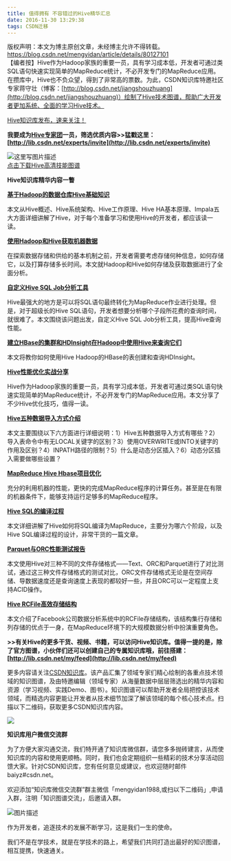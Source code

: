 ```yaml
---
title: 值得拥有 不容错过的Hive精华汇总
date: 2016-11-30 13:29:38
tags: CSDN迁移
---
```

 版权声明：本文为博主原创文章，未经博主允许不得转载。 https://blog.csdn.net/mengyidan/article/details/80127101   
  【编者按】Hive作为Hadoop家族的重要一员，具有学习成本低，开发者可通过类SQL语句快速实现简单的MapReduce统计，不必开发专门的MapReduce应用。在攒库中，Hive也不负众望，得到了非常高的票数。为此，CSDN知识库特邀社区专家蒋守壮（博客：[http://blog.csdn.net/jiangshouzhuang](http://blog.csdn.net/jiangshouzhuang)）绘制了Hive技术图谱，帮助广大开发者更加系统、全面的学习Hive技术。

[Hive知识库发布，速来关注！](http://lib.csdn.net/base/hive)

**我要成为[Hive专家团](http://lib.csdn.net)一员，筛选优质内容>>猛戳这里：[http://lib.csdn.net/experts/invite](http://lib.csdn.net/experts/invite)**



![这里写图片描述](https://img-blog.csdn.net/20161130110653271)  
[点击下载Hive高清技能图谱](http://lib.csdn.net/base/hive/structure)

**Hive知识库精华内容一瞥**

**[基于Hadoop的数据仓库Hive基础知识](http://lib.csdn.net/article/58/45304?knId=1627)**

本文从Hive概述、Hive系统架构、Hive工作原理、Hive HA基本原理、Impala五大方面详细讲解了Hive，对于每个准备学习和使用Hive的开发者，都应该读一读。

**[使用Hadoop和Hive获取机器数据](http://lib.csdn.net/article/hive/49906)**

在探索数据存储和供给的基本机制之前，开发者需要考虑存储何种信息，如何存储它，以及打算存储多长时间。本文就Hadoop和Hive如何存储及获取数据进行了全面分析。

**[自定义Hive SQL Job分析工具](http://lib.csdn.net/article/hive/43213)**

Hive最强大的地方是可以将SQL语句最终转化为MapReduce作业进行处理。但是，对于超级长的Hive SQL语句，开发者想要分析哪个子段所花费的查询时间，就很难了。本文围绕该问题出发，自定义Hive SQL Job分析工具，提高Hive查询性能。

**[建立HBase的集群和HDInsight在Hadoop中使用Hive来查询它们](http://lib.csdn.net/article/58/6722?knId=1627)**

本文将教你如何使用Hive Hadoop的HBase的表创建和查询HDInsight。

**[Hive性能优化实战分享]()**

Hive作为Hadoop家族的重要一员，具有学习成本低，开发者可通过类SQL语句快速实现简单的MapReduce统计，不必开发专门的MapReduce应用。本文分享了不少Hive优化技巧，值得一读。

**[Hive五种数据导入方式介绍](http://lib.csdn.net/article/58/45631?knId=1641)**

本文主要围绕以下六方面进行详细说明：1）Hive五种数据导入方式有哪些？2）导入表命令中有无LOCAL关键字的区别？3）使用OVERWRITE或INTO关键字的作用及区别？4）INPATH路径的限制？5）什么是动态分区插入？6）动态分区插入需要做哪些设置？

**[MapReduce Hive Hbase项目优化](http://lib.csdn.net/article/58/44659?knId=1627)**

充分的利用机器的性能，更快的完成MapReduce程序的计算任务。甚至是在有限的机器条件下，能够支持运行足够多的MapReduce程序。

**[Hive SQL的编译过程](http://lib.csdn.net/article/58/44757?knId=1627)**

本文详细讲解了Hive如何将SQL编译为MapReduce，主要分为哪六个阶段，以及Hive SQL编译过程的设计，非常干货的一篇文章。

**[Parquet与ORC性能测试报告](http://lib.csdn.net/article/58/42008?knId=1638)**

本文使用Hive对三种不同的文件存储格式——Text、ORC和Parquet进行了对比测试，通过这三种文件存储格式的测试对比，ORC文件存储格式无论是在空间存储、导数据速度还是查询速度上表现的都较好一些，并且ORC可以一定程度上支持ACID操作。

**[Hive RCFile高效存储结构](http://lib.csdn.net/article/58/43651?knId=1637)**

本文介绍了Facebook公司数据分析系统中的RCFile存储结构，该结构集行存储和列存储的优点于一身，在MapReduce环境下的大规模数据分析中扮演重要角色。

**>>有关Hive的更多干货、视频、书籍，可以访问Hive知识库。值得一提的是，除了官方图谱，小伙伴们还可以创建自己的专属知识库哦，前往搭建：[http://lib.csdn.net/my/feed](http://lib.csdn.net/my/feed)**

更多内容请关注[CSDN知识库](http://lib.csdn.net)。该产品汇集了领域专家们精心绘制的各重点技术领域的知识图谱，及由特邀编辑（领域专家）从海量数据中层层筛选出的精华内容和资源（学习视频、实践Demo、图书）。知识图谱可以帮助开发者全局把控该技术领域，而精选内容更能让开发者从技术细节加深了解该领域的每个核心技术点。扫描以下二维码，获取更多CSDN知识库内容。   


![](https://img-blog.csdn.net/20160712174725555)

**知识库用户微信交流群**

为了方便大家沟通交流，我们特开通了知识库微信群，请您多多抛砖建言，从而使知识库的内容和使用更顺畅。同时，我们也会定期组织一些精彩的技术分享活动回馈大家。针对CSDN知识库，您有任何意见或建议，也欢迎随时邮件baiyz#csdn.net。

欢迎添加“知识库微信交流群”群主微信「mengyidan1988,或扫以下二维码」,申请入群，注明「知识图谱交流」，后邀请入群。



![图片描述](https://img-blog.csdn.net/20160930110402091)

作为开发者，追逐技术的发展不断学习，这是我们一生的使命。

我们不是在学技术，就是在学技术的路上，希望我们共同打造出最好的知识图谱，相互提携，快速通关。

   
  